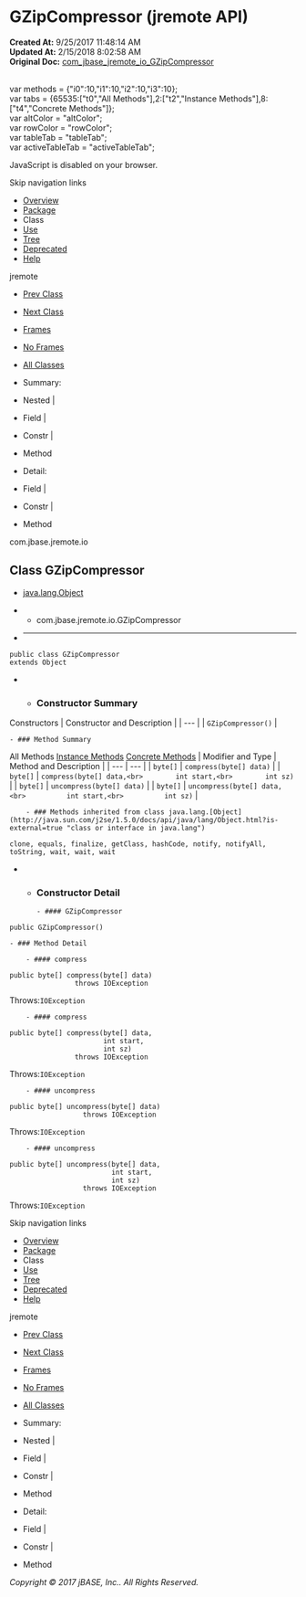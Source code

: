# GZipCompressor (jremote   API)

**Created At:** 9/25/2017 11:48:14 AM  
**Updated At:** 2/15/2018 8:02:58 AM  
**Original Doc:** [com_jbase_jremote_io_GZipCompressor](https://docs.jbase.com/39250-io/com_jbase_jremote_io_GZipCompressor)  

<!--<br>    try {<br>        if (location.href.indexOf('is-external=true') == -1) {<br>            parent.document.title="GZipCompressor (jremote   API)";<br>        }<br>    }<br>    catch(err) {<br>    }<br>//--><br>var methods = {"i0":10,"i1":10,"i2":10,"i3":10};<br>var tabs = {65535:["t0","All Methods"],2:["t2","Instance Methods"],8:["t4","Concrete Methods"]};<br>var altColor = "altColor";<br>var rowColor = "rowColor";<br>var tableTab = "tableTab";<br>var activeTableTab = "activeTableTab";
JavaScript is disabled on your browser.

Skip navigation links

- [Overview](../../../../overview-summary.html)
- [Package](/39250-io/com_jbase_jremote_io_package-summary)
- Class
- [Use](/39253-class-use/com_jbase_jremote_io_class-use_GZipCompressor)
- [Tree](/39250-io/com_jbase_jremote_io_package-tree)
- [Deprecated](../../../../deprecated-list.html)
- [Help](../../../../help-doc.html)


jremote <br>

- [Prev Class](/39250-io/com_jbase_jremote_io_errorresponse "class in com.jbase.jremote.io")
- [Next Class](/39250-io/com_jbase_jremote_io_ibyteobject "interface in com.jbase.jremote.io")


- [Frames](../../../../index.html?com/jbase/jremote/io//39250-io/com_jbase_jremote_io_GZipCompressor)
- [No Frames](/39250-io/com_jbase_jremote_io_GZipCompressor)


- [All Classes](../../../../allclasses-noframe.html)


<!--<br>  allClassesLink = document.getElementById("allclasses\_navbar\_top");<br>  if(window==top) {<br>    allClassesLink.style.display = "block";<br>  }<br>  else {<br>    allClassesLink.style.display = "none";<br>  }<br>  //-->

- Summary:
- Nested |
- Field |
- Constr |
- Method


- Detail:
- Field |
- Constr |
- Method

com.jbase.jremote.io

## Class GZipCompressor

- [java.lang.Object](http://java.sun.com/j2se/1.5.0/docs/api/java/lang/Object.html?is-external=true "class or interface in java.lang")
- - com.jbase.jremote.io.GZipCompressor


- * * *


```
public class GZipCompressor
extends Object
```

- - ### Constructor Summary


Constructors | Constructor and Description |
| --- |
| `GZipCompressor()`  |


    - ### Method Summary


All Methods [Instance Methods](javascript:show%282%29;) [Concrete Methods](javascript:show%288%29;) | Modifier and Type | Method and Description |
| --- | --- |
| `byte[]` | `compress(byte[] data)`  |
| `byte[]` | `compress(byte[] data,<br>        int start,<br>        int sz)`  |
| `byte[]` | `uncompress(byte[] data)`  |
| `byte[]` | `uncompress(byte[] data,<br>          int start,<br>          int sz)`  |


        - ### Methods inherited from class java.lang.[Object](http://java.sun.com/j2se/1.5.0/docs/api/java/lang/Object.html?is-external=true "class or interface in java.lang")
`clone, equals, finalize, getClass, hashCode, notify, notifyAll, toString, wait, wait, wait`

- - ### Constructor Detail

        - #### GZipCompressor

```
public GZipCompressor()
```


    - ### Method Detail

        - #### compress

```
public byte[] compress(byte[] data)
                throws IOException
```
Throws:`IOException`


        - #### compress

```
public byte[] compress(byte[] data,
                       int start,
                       int sz)
                throws IOException
```
Throws:`IOException`


        - #### uncompress

```
public byte[] uncompress(byte[] data)
                  throws IOException
```
Throws:`IOException`


        - #### uncompress

```
public byte[] uncompress(byte[] data,
                         int start,
                         int sz)
                  throws IOException
```
Throws:`IOException`

Skip navigation links

- [Overview](../../../../overview-summary.html)
- [Package](/39250-io/com_jbase_jremote_io_package-summary)
- Class
- [Use](/39253-class-use/com_jbase_jremote_io_class-use_GZipCompressor)
- [Tree](/39250-io/com_jbase_jremote_io_package-tree)
- [Deprecated](../../../../deprecated-list.html)
- [Help](../../../../help-doc.html)


jremote <br>

- [Prev Class](/39250-io/com_jbase_jremote_io_errorresponse "class in com.jbase.jremote.io")
- [Next Class](/39250-io/com_jbase_jremote_io_ibyteobject "interface in com.jbase.jremote.io")


- [Frames](../../../../index.html?com/jbase/jremote/io//39250-io/com_jbase_jremote_io_GZipCompressor)
- [No Frames](/39250-io/com_jbase_jremote_io_GZipCompressor)


- [All Classes](../../../../allclasses-noframe.html)


<!--<br>  allClassesLink = document.getElementById("allclasses\_navbar\_bottom");<br>  if(window==top) {<br>    allClassesLink.style.display = "block";<br>  }<br>  else {<br>    allClassesLink.style.display = "none";<br>  }<br>  //-->

- Summary:
- Nested |
- Field |
- Constr |
- Method


- Detail:
- Field |
- Constr |
- Method

*Copyright © 2017 jBASE, Inc.. All Rights Reserved.*
